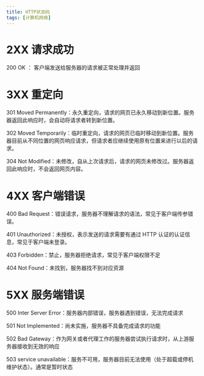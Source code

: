 ```yaml
---
title: HTTP状态码
tags: [计算机网络]
---
```


# 2XX 请求成功

200 OK ： 客户端发送给服务器的请求被正常处理并返回

# 3XX 重定向

301 Moved Permanently：永久重定向，请求的网页已永久移动到新位置。服务器返回此响应时，会自动将请求者转到新位置。

302 Moved Temporarily：临时重定向，请求的网页已临时移动到新位置。服务器目前从不同位置的网页响应请求，但请求者应继续使用原有位置来进行以后的请求。

304 Not Modified：未修改，自从上次请求后，请求的网页未修改过。服务器返回此响应时，不会返回网页内容。

# 4XX 客户端错误

400 Bad Request：错误请求，服务器不理解请求的语法，常见于客户端传参错误。

401 Unauthorized：未授权，表示发送的请求需要有通过 HTTP 认证的认证信息，常见于客户端未登录。

403 Forbidden：禁止，服务器拒绝请求，常见于客户端权限不足

404 Not Found：未找到，服务器找不到对应资源

# 5XX 服务端错误

500 Inter Server Error：服务器内部错误，服务器遇到错误，无法完成请求

501 Not Implemented：尚未实施，服务器不具备完成请求的功能

502 Bad Gateway：作为网关或者代理工作的服务器尝试执行请求时，从上游服务器接收到无效的响应

503 service unavailable：服务不可用，服务器目前无法使用（处于超载或停机维护状态）。通常是暂时状态
